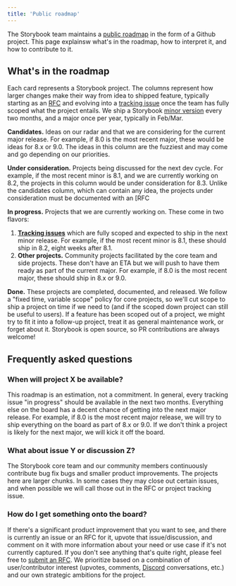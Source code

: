 ```yaml
---
title: 'Public roadmap'
---
```


The Storybook team maintains a [public roadmap](https://github.com/orgs/storybookjs/projects/20/views/1) in the form of a Github project. This page explainsw what's in the roadmap, how to interpret it, and how to contribute to it.

## What's in the roadmap

Each card represents a Storybook project. The columns represent how larger changes make their way from idea to shipped feature, typically starting as an [RFC](https://github.com/storybookjs/storybook/discussions/categories/rfc) and evolving into a [tracking issue](https://github.com/storybookjs/storybook/issues?q=is%3Aissue++sort%3Aupdated-desc+label%3ATracking+) once the team has fully scoped what the project entails. We ship a Storybook [minor version](https://semver.org/) every two months, and a major once per year, typically in Feb/Mar.

**Candidates.** Ideas on our radar and that we are considering for the current major release. For example, if 8.0 is the most recent major, these would be ideas for 8.x or 9.0. The ideas in this column are the fuzziest and may come and go depending on our priorities.

**Under consideration.** Projects being discussed for the next dev cycle. For example, if the most recent minor is 8.1, and we are currently working on 8.2, the projects in this column would be under consideration for 8.3. Unlike the candidates column, which can contain any idea, the projects under consideration must be documented with an [RFC

**In progress.** Projects that we are currently working on. These come in two flavors:

1. **[Tracking issues](https://github.com/storybookjs/storybook/issues?q=is%3Aissue++sort%3Aupdated-desc+label%3ATracking+)** which are fully scoped and expected to ship in the next minor release. For example, if the most recent minor is 8.1, these should ship in 8.2, eight weeks after 8.1.
2. **Other projects.** Community projects facilitated by the core team and side projects. These don't have an ETA but we will push to have them ready as part of the current major. For example, if 8.0 is the most recent major, these should ship in 8.x or 9.0.

**Done.** These projects are completed, documented, and released. We follow a "fixed time, variable scope" policy for core projects, so we'll cut scope to ship a project on time if we need to (and if the scoped down project can still be useful to users). If a feature has been scoped out of a project, we might try to fit it into a follow-up project, treat it as general maintenance work, or forget about it. Storybook is open source, so PR contributions are always welcome!

## Frequently asked questions

### When will project X be available?

This roadmap is an estimation, not a commitment. In general, every tracking issue "in progress" should be available in the next two months. Everything else on the board has a decent chance of getting into the next major release. For example, if 8.0 is the most recent major release, we will try to ship everything on the board as part of 8.x or 9.0. If we don't think a project is likely for the next major, we will kick it off the board.

### What about issue Y or discussion Z?

The Storybook core team and our community members continuously contribute bug fix bugs and smaller product improvements. The projects here are larger chunks. In some cases they may close out certain issues, and when possible we will call those out in the RFC or project tracking issue.

### How do I get something onto the board?

If there's a significant product improvement that you want to see, and there is currently an issue or an RFC for it, upvote that issue/discussion, and comment on it with more information about your need or use case if it's not currently captured. If you don't see anything that's quite right, please feel free to [submit an RFC](https://github.com/storybookjs/storybook/discussions/new?category=rfc). We prioritize based on a combination of user/contributor interest (upvotes, comments, [Discord](https://discord.gg/storybook) conversations, etc.) and our own strategic ambitions for the project.
